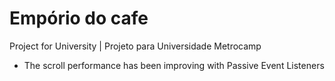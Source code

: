 # Empório do cafe

Project for University | Projeto para Universidade Metrocamp

- The scroll performance has been improving with Passive Event Listeners